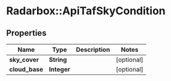 # Radarbox::ApiTafSkyCondition

## Properties
Name | Type | Description | Notes
------------ | ------------- | ------------- | -------------
**sky_cover** | **String** |  | [optional] 
**cloud_base** | **Integer** |  | [optional] 

